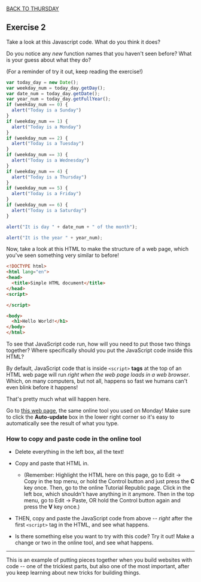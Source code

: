 [BACK TO THURSDAY](https://witny-summer-guild-2018.github.io/thursday)

## **Exercise 2**

Take a look at this Javascript code. What do you think it does?

Do you notice any *new* function names that you haven't seen before? What is your guess about what they do?

(For a reminder of try it out, keep reading the exercise!)

```javascript
var today_day = new Date();
var weekday_num = today_day.getDay();
var date_num = today_day.getDate();
var year_num = today_day.getFullYear();
if (weekday_num == 0) {
  alert("Today is a Sunday")
}
if (weekday_num == 1) {
  alert("Today is a Monday")
}
if (weekday_num == 2) {
  alert("Today is a Tuesday")
}
if (weekday_num == 3) {
  alert("Today is a Wednesday")
}
if (weekday_num == 4) {
  alert("Today is a Thursday")
}
if (weekday_num == 5) {
  alert("Today is a Friday")
}
if (weekday_num == 6) {
  alert("Today is a Saturday")
}

alert("It is day " + date_num + " of the month");

alert("It is the year " + year_num);
```

Now, take a look at this HTML to make the structure of a web page, which you've seen something very similar to before!

```html
<!DOCTYPE html>
<html lang="en">
<head>
  <title>Simple HTML document</title>
</head>
<script>

</script>

<body>
  <h1>Hello World!</h1>
</body>
</html>   
```

To see that JavaScript code run, how will you need to put those two things together? Where specifically should you put the JavaScript code inside this HTML?

By default, JavaScript code that is inside `<script>` **tags** at the top of an HTML web page will run *right when the web page loads in a web browser*. Which, on many computers, but not all, happens so fast we humans can't even blink before it happens!

That's pretty much what will happen here.

Go to [this web page](https://www.tutorialrepublic.com/codelab.php?topic=html&file=simple-document), the same online tool you used on Monday! Make sure to click the **Auto-update** box in the lower right corner so it's easy to automatically see the result of what you type.

### How to copy and paste code in the online tool

* Delete everything in the left box, all the text!

* Copy and paste that HTML in.
  * (Remember: Highlight the HTML here on this page, go to Edit -> Copy in the top menu, or hold the Control button and just press the **C** key once. Then, go to the online Tutorial Republic page. Click in the left box, which shouldn't have anything in it anymore. Then in the top menu, go to Edit -> Paste, OR hold the Control button again and press the **V** key once.)

* THEN, copy and paste the JavaScript code from above -- *right* after the first `<script>` tag in the HTML, and see what happens.

* Is there something else you want to try with this code? Try it out! Make a change or two in the online tool, and see what happens.

---

This is an example of putting pieces together when you build websites with code -- one of the trickiest parts, but also one of the most important, after you keep learning about new tricks for building things.
